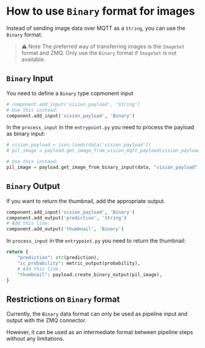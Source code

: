 # How to use `Binary` format for images

Instead of sending image data over MQTT as a `String`, you can use the `Binary` format.

> ⚠️ Note
The preferred way of transferring images is the `ImageSet` format and ZMQ.  Only use the `Binary` format if `ImageSet` is not available.

## `Binary` Input

You need to define a `Binary` type copmonent input

```python
# component.add_input('vision_payload', 'String')
# Use this instead:
component.add_input('vision_payload', 'Binary')
```

In the `process_input` in the `entrypoint.py` you need to process the payload as binary input:

```python
# vision_payload = json.loads(data['vision_payload'])
# pil_image = payload.get_image_from_vision_mqtt_payload(vision_payload)

# Use this instead:
pil_image = payload.get_image_from_binary_input(data, "vision_payload")
```

## `Binary` Output

If you want to return the thumbnail, add the appropriate output.

```python
component.add_input('vision_payload', 'Binary')
component.add_output('prediction', 'String')
# Add this line:
component.add_output('thumbnail', 'Binary')
```

In `process_input` in the `entrypoint.py` you need to return the thumbnail:

```python
return {
    "prediction": str(prediction),
    "ic_probability": metric_output(probability),
    # Add this line:
    "thumbnail": payload.create_binary_output(pil_image),
}
```

## Restrictions on `Binary` format

Currently, the `Binary` data format can only be used as pipeline input and output with the ZMQ connector.

However, it can be used as an intermediate format between pipeline steps without any limitations.
